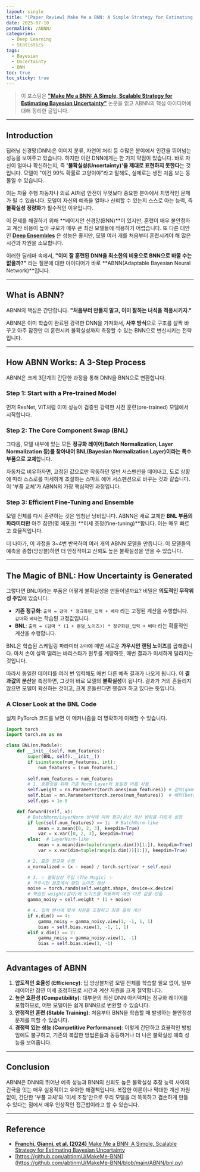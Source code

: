 ```yaml
---
layout: single  
title: "[Paper Review] Make Me a BNN: A Simple Strategy for Estimating Bayesian Uncertainty from Pre-trained Model"  
date: 2025-07-10  
permalink: /ABNN/  
categories:  
  - Deep Learning
  - Statistics
tags:  
  - Bayesian   
  - Uncertainty
  - BNN
toc: true  
toc_sticky: true  
---
```


> 이 포스팅은 [**"Make Me a BNN: A Simple, Scalable Strategy for Estimating Bayesian Uncertainty"**](https://arxiv.org/pdf/2312.15297) 논문을 읽고 ABNN의 핵심 아이디어에 대해 정리한 글입니다.

--- 

## Introduction

딥러닝 신경망(DNN)은 이미지 분류, 자연어 처리 등 수많은 분야에서 인간을 뛰어넘는 성능을 보여주고 있습니다. 하지만 이런 DNN에게는 한 가지 약점이 있습니다. 바로 자신이 얼마나 확신하는지, 즉 **'불확실성(Uncertainty)'을 제대로 표현하지 못한다**는 것입니다. 모델이 "이건 99% 확률로 고양이야"라고 말해도, 실제로는 생전 처음 보는 동물일 수 있습니다.

이는 자율 주행 자동차나 의료 AI처럼 안전이 무엇보다 중요한 분야에서 치명적인 문제가 될 수 있습니다. 모델이 자신의 예측을 얼마나 신뢰할 수 있는지 스스로 아는 능력, 즉 **불확실성 정량화**가 필수적인 이유입니다.

이 문제를 해결하기 위해 **베이지안 신경망(BNN)**이 있지만, 훈련이 매우 불안정하고 계산 비용이 높아 규모가 매우 큰 최신 모델들에 적용하기 어렵습니다. 또 다른 대안인 [**Deep Ensembles**](https://arxiv.org/pdf/1612.01474) 은 성능은 좋지만, 모델 여러 개를 처음부터 훈련시켜야 해 많은 시간과 자원을 소모합니다.

이러한 딜레마 속에서, **"이미 잘 훈련된 DNN을 최소한의 비용으로 BNN으로 바꿀 수는 없을까?"** 라는 질문에 대한 아이디어가 바로 **ABNN(Adaptable Bayesian Neural Network)**입니다.

---

## What is ABNN?

ABNN의 핵심은 간단합니다. **"처음부터 만들지 말고, 이미 잘하는 녀석을 적응시키자."**

ABNN은 이미 학습이 완료된 강력한 DNN을 가져와서, **사후 방식**으로 구조를 살짝 바꾸고 아주 잠깐만 더 훈련시켜 불확실성까지 측정할 수 있는 BNN으로 변신시키는 전략입니다.


---

## How ABNN Works: A 3-Step Process

ABNN은 크게 3단계의 간단한 과정을 통해 DNN을 BNN으로 변환합니다.

### Step 1: Start with a Pre-trained Model
먼저 ResNet, ViT처럼 이미 성능이 검증된 강력한 사전 훈련(pre-trained) 모델에서 시작합니다.

### Step 2: The Core Component Swap (BNL)
그다음, 모델 내부에 있는 모든 **정규화 레이어(Batch Normalization, Layer Normalization 등)를 찾아내어 BNL(Bayesian Normalization Layer)이라는 특수 부품으로 교체**합니다.

자동차로 비유하자면, 고정된 값으로만 작동하던 일반 서스펜션을 떼어내고, 도로 상황에 따라 스스로를 미세하게 조절하는 스마트 에어 서스펜션으로 바꾸는 것과 같습니다. 이 '부품 교체'가 ABNN의 가장 핵심적인 과정입니다.


### Step 3: Efficient Fine-Tuning and Ensemble
모델 전체를 다시 훈련하는 것은 엄청난 낭비입니다. ABNN은 새로 교체한 **BNL 부품의 파라미터만** 아주 잠깐(몇 에포크) **미세 조정(fine-tuning)**합니다. 이는 매우 빠르고 효율적입니다.

더 나아가, 이 과정을 3~4번 반복하여 여러 개의 ABNN 모델을 만듭니다. 이 모델들의 예측을 종합(앙상블)하면 더 안정적이고 신뢰도 높은 불확실성을 얻을 수 있습니다.

---

## The Magic of BNL: How Uncertainty is Generated

그렇다면 BNL이라는 부품은 어떻게 불확실성을 만들어낼까요? 비밀은 **의도적인 무작위성 주입**에 있습니다.

* **기존 정규화**: `출력 = 감마 * 정규화된_입력 + 베타` 라는 고정된 계산을 수행합니다. `감마`와 `베타`는 학습된 고정값입니다.
* **BNL**: `출력 = (감마 * (1 + 랜덤_노이즈)) * 정규화된_입력 + 베타` 라는 확률적인 계산을 수행합니다.

BNL은 학습된 스케일링 파라미터 `감마`에 매번 새로운 **가우시안 랜덤 노이즈**를 곱해줍니다. 마치 손이 살짝 떨리는 바리스타가 원두를 계량하듯, 매번 결과가 미세하게 달라지는 것입니다.


따라서 동일한 데이터를 여러 번 입력해도 매번 다른 예측 결과가 나오게 됩니다. 이 **결과값의 분산**을 측정하면, 그것이 바로 모델의 **불확실성**이 됩니다. 결과가 거의 흔들리지 않으면 모델이 확신하는 것이고, 크게 흔들린다면 헷갈려 하고 있다는 뜻입니다.


### A Closer Look at the BNL Code
실제 PyTorch 코드를 보면 이 메커니즘을 더 명확하게 이해할 수 있습니다.

```python
import torch
import torch.nn as nn

class BNL(nn.Module):
    def __init__(self, num_features):
        super(BNL, self).__init__()
        if isinstance(num_features, int):
            num_features = (num_features,)
        
        self.num_features = num_features
        # 1. 호환성을 위해 기존 Norm Layer와 동일한 이름 사용
        self.weight = nn.Parameter(torch.ones(num_features)) # 감마(gamma) 역할
        self.bias = nn.Parameter(torch.zeros(num_features))  # 베타(beta) 역할
        self.eps = 1e-5

    def forward(self, x):
        # BatchNorm/LayerNorm 방식에 따라 평균/분산 계산 범위를 다르게 설정
        if len(self.num_features) == 1:  # BatchNorm-like
            mean = x.mean([0, 2, 3], keepdim=True)
            var = x.var([0, 2, 3], keepdim=True)
        else:  # LayerNorm-like
            mean = x.mean(dim=tuple(range(x.dim())[1:]), keepdim=True)
            var = x.var(dim=tuple(range(x.dim())[1:]), keepdim=True)

        # 2. 표준 정규화 수행
        x_normalized = (x - mean) / torch.sqrt(var + self.eps)

        # 3. ✨ 불확실성 주입 (The Magic) ✨
        # 가우시안 분포에서 랜덤 노이즈 생성
        noise = torch.randn(self.weight.shape, device=x.device)
        # 학습된 weight(감마)에 노이즈를 적용하여 매번 다른 값을 만듦
        gamma_noisy = self.weight * (1 + noise)

        # 4. 입력 텐서에 맞게 차원을 조절하고 최종 출력 계산
        if x.dim() == 4:
            gamma_noisy = gamma_noisy.view(1, -1, 1, 1)
            bias = self.bias.view(1, -1, 1, 1)
        elif x.dim() == 2:
            gamma_noisy = gamma_noisy.view(1, -1)
            bias = self.bias.view(1, -1)

```

---

## Advantages of ABNN

1.  **압도적인 효율성 (Efficiency)**: 딥 앙상블처럼 모델 전체를 학습할 필요 없이, 일부 레이어만 잠깐 미세 조정하므로 시간과 계산 자원을 크게 절약합니다.
2.  **높은 호환성 (Compatibility)**: 대부분의 최신 DNN 아키텍처는 정규화 레이어를 포함하므로, 어떤 모델이든 쉽게 BNN으로 변환할 수 있습니다.
3.  **안정적인 훈련 (Stable Training)**: 처음부터 BNN을 학습할 때 발생하는 불안정성 문제를 피할 수 있습니다.
4.  **경쟁력 있는 성능 (Competitive Performance)**: 이렇게 간단하고 효율적인 방법임에도 불구하고, 기존의 복잡한 방법론들과 동등하거나 더 나은 불확실성 예측 성능을 보여줍니다.

---

## Conclusion

ABNN은 DNN의 뛰어난 예측 성능과 BNN의 신뢰도 높은 불확실성 추정 능력 사이의 간극을 잇는 매우 실용적이고 우아한 해결책입니다. 복잡한 이론이나 막대한 계산 자원 없이, 간단한 '부품 교체'와 '미세 조정'만으로 우리 모델을 더 똑똑하고 겸손하게 만들 수 있다는 점에서 매우 인상적인 접근법이라고 할 수 있습니다.

---

## Reference

* [**Franchi, Gianni, et al. (2024)** Make Me a BNN: A Simple, Scalable Strategy for Estimating Bayesian Uncertainty](https://arxiv.org/pdf/2312.15297)
* [https://github.com/abtinmU/MakeMe-BNN](https://github.com/abtinmU/MakeMe-BNN/blob/main/ABNN/bnl.py)